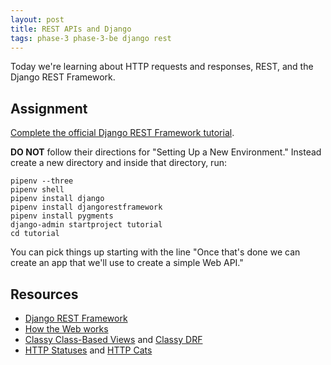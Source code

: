 ```yaml
---
layout: post
title: REST APIs and Django
tags: phase-3 phase-3-be django rest
---
```


Today we're learning about HTTP requests and responses, REST, and the Django REST Framework.

## Assignment

[Complete the official Django REST Framework tutorial](https://www.django-rest-framework.org/tutorial/1-serialization/).

**DO NOT** follow their directions for "Setting Up a New Environment." Instead create a new directory and inside that directory, run:

```
pipenv --three
pipenv shell
pipenv install django
pipenv install djangorestframework
pipenv install pygments
django-admin startproject tutorial
cd tutorial
```

You can pick things up starting with the line "Once that's done we can create an app that we'll use to create a simple Web API."

## Resources

- [Django REST Framework](https://www.django-rest-framework.org/)
- [How the Web works](https://developer.mozilla.org/en-US/docs/Learn/Getting_started_with_the_web/How_the_Web_works)
- [Classy Class-Based Views](https://ccbv.co.uk/) and [Classy DRF](http://www.cdrf.co/)
- [HTTP Statuses](https://httpstatuses.com/) and [HTTP Cats](https://http.cat/)
